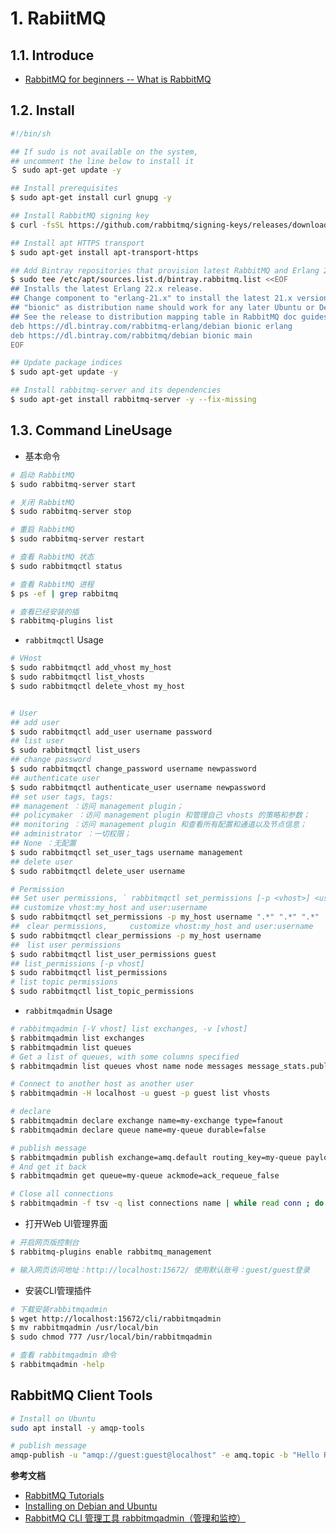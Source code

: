 # 1. RabiitMQ

## 1.1. Introduce
* [RabbitMQ for beginners -- What is RabbitMQ](https://www.cloudamqp.com/blog/2015-05-18-part1-rabbitmq-for-beginners-what-is-rabbitmq.html)


## 1.2. Install
```bash
#!/bin/sh

## If sudo is not available on the system,
## uncomment the line below to install it
＄ sudo apt-get update -y

## Install prerequisites
$ sudo apt-get install curl gnupg -y

## Install RabbitMQ signing key
$ curl -fsSL https://github.com/rabbitmq/signing-keys/releases/download/2.0/rabbitmq-release-signing-key.asc | sudo apt-key add -

## Install apt HTTPS transport
$ sudo apt-get install apt-transport-https

## Add Bintray repositories that provision latest RabbitMQ and Erlang 21.x releases
$ sudo tee /etc/apt/sources.list.d/bintray.rabbitmq.list <<EOF
## Installs the latest Erlang 22.x release.
## Change component to "erlang-21.x" to install the latest 21.x version.
## "bionic" as distribution name should work for any later Ubuntu or Debian release.
## See the release to distribution mapping table in RabbitMQ doc guides to learn more.
deb https://dl.bintray.com/rabbitmq-erlang/debian bionic erlang
deb https://dl.bintray.com/rabbitmq/debian bionic main
EOF

## Update package indices
$ sudo apt-get update -y

## Install rabbitmq-server and its dependencies
$ sudo apt-get install rabbitmq-server -y --fix-missing
```

## 1.3. Command LineUsage
* 基本命令
```bash
# 启动 RabbitMQ
$ sudo rabbitmq-server start

# 关闭 RabbitMQ
$ sudo rabbitmq-server stop

# 重启 RabbitMQ
$ sudo rabbitmq-server restart

# 查看 RabbitMQ 状态
$ sudo rabbitmqctl status

# 查看 RabbitMQ 进程
$ ps -ef | grep rabbitmq

# 查看已经安装的插
$ rabbitmq-plugins list
```

* `rabbitmqctl` Usage
```bash
# VHost
$ sudo rabbitmqctl add_vhost my_host
$ sudo rabbitmqctl list_vhosts
$ sudo rabbitmqctl delete_vhost my_host


# User
## add user
$ sudo rabbitmqctl add_user username password
## list user
$ sudo rabbitmqctl list_users
## change password
$ sudo rabbitmqctl change_password username newpassword
## authenticate user
$ sudo rabbitmqctl authenticate_user username newpassword
## set user tags, tags:
## management ：访问 management plugin；
## policymaker ：访问 management plugin 和管理自己 vhosts 的策略和参数；
## monitoring ：访问 management plugin 和查看所有配置和通道以及节点信息；
## administrator ：一切权限；
## None ：无配置
$ sudo rabbitmqctl set_user_tags username management
## delete user
$ sudo rabbitmqctl delete_user username

# Permission
## Set user permissions, ` rabbitmqctl set_permissions [-p <vhost>] <user> <conf> <write> <read> `
## customize vhost:my_host and user:username
$ sudo rabbitmqctl set_permissions -p my_host username ".*" ".*" ".*"
##　clear permissions,     customize vhost:my_host and user:username
$ sudo rabbitmqctl clear_permissions -p my_host username
##　list user permissions
$ sudo rabbitmqctl list_user_permissions guest
## list_permissions [-p vhost]
$ sudo rabbitmqctl list_permissions
# list topic permissions
$ sudo rabbitmqctl list_topic_permissions
```

* `rabbitmqadmin` Usage
```bash
# rabbitmqadmin [-V vhost] list exchanges, -v [vhost]
$ rabbitmqadmin list exchanges
$ rabbitmqadmin list queues
# Get a list of queues, with some columns specified
$ rabbitmqadmin list queues vhost name node messages message_stats.publish_details.rate

# Connect to another host as another user
$ rabbitmqadmin -H localhost -u guest -p guest list vhosts

# declare
$ rabbitmqadmin declare exchange name=my-exchange type=fanout
$ rabbitmqadmin declare queue name=my-queue durable=false

# publish message
$ rabbitmqadmin publish exchange=amq.default routing_key=my-queue payload="hello, world"
# And get it back
$ rabbitmqadmin get queue=my-queue ackmode=ack_requeue_false

# Close all connections
$ rabbitmqadmin -f tsv -q list connections name | while read conn ; do rabbitmqadmin -q close connection name="${conn}" ; done

```


* 打开Web UI管理界面
```bash
# 开启网页版控制台
$ rabbitmq-plugins enable rabbitmq_management

# 输入网页访问地址：http://localhost:15672/ 使用默认账号：guest/guest登录
```

* 安装CLI管理插件
```bash
# 下载安装rabbitmqadmin
$ wget http://localhost:15672/cli/rabbitmqadmin
$ mv rabbitmqadmin /usr/local/bin
$ sudo chmod 777 /usr/local/bin/rabbitmqadmin

# 查看 rabbitmqadmin 命令
$ rabbitmqadmin -help
```

## RabbitMQ Client Tools
```bash
# Install on Ubuntu
sudo apt install -y amqp-tools

# publish message
amqp-publish -u "amqp://guest:guest@localhost" -e amq.topic -b "Hello RabbitMQ"
```

**参考文档**
* [RabbitMQ Tutorials](https://www.rabbitmq.com/getstarted.html)
* [Installing on Debian and Ubuntu](https://www.rabbitmq.com/install-debian.html#running-debian)
* [RabbitMQ CLI 管理工具 rabbitmqadmin（管理和监控）](https://www.cnblogs.com/xishuai/p/rabbitmq-cli-rabbitmqadmin.html)
